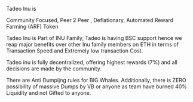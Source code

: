 Tadeo Inu is

Community Focused, Peer 2 Peer , Deflationary,  Automated Reward Farming (ARF) Token

Tadeo Inu is Part of INU Family, Tadeo is having BSC support hence we reap major benefits over other Inu family members on ETH in terms of Transaction Speed and Extremely low transaction Cost.

Tadeo inu is fully decentralized, offering highest rewards (7%) and all decisions are made by the community.

There are Anti Dumpijng rules for BIG Whales. Additionally, there is ZERO possibility of massive Dumps by VB or anyone as team have burned 40% Liquidity and not Gifted to anyone.
